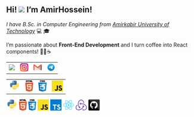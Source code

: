 <h2>Hi! <img src="https://raw.githubusercontent.com/MartinHeinz/MartinHeinz/master/wave.gif" width="30px"> I’m AmirHossein!</h2>

<p><em>I have B.Sc. in Computer Engineering from <a href="https://aut.ac.ir/" target="_blank" rel="noopener noreferrer">Amirkabir University of Technology</a> </em> 💻 🎓</p>
<p>I’m passionate about <strong>Front-End Development</strong> and I turn coffee into React components! 🧑‍💻☕</p>


<table>
  <tr>
    <td>
        <a href="https://www.linkedin.com/in/amirhossein-sarahang-088260228/" title="Linkedin Profile">
        <img width="22" src="./Images/linkedin">
      </a>    </td>
    <td>
      <a href="https://www.instagram.com/amirsarahng/profilecard/?igsh=MWtocjN3d3JkdDhjdg==" title="Instagram Profile">
        <img width="22" src="./Images/instagram.svg">
      </a>
    </td>
    <td>
      <a href="mailto:amirsarahng@gmail.com" title="Email">
        <img width="22" src="./Images/gmail.svg">
      </a>
    </td>
    <td>
      <a href="https://t.me/amirsarahng" title="Telegram">
        <img width="22" src="./Images/telegram.svg">
      </a>
    </td>
  </tr>
</table>

<table>
  <tr>
    <td>
      <code><img title="python" height="30" src="Images/python-original.svg"></code>
    </td>
    <td>
      <code><img title="html" height="30" src="Images/html5.svg"></code>
    </td>
    <td>
      <code><img title="css" height="30" src="Images/css.svg"></code>
    </td>
    <td>
      <code><img title="js" height="30" src="Images/javascript.svg"></code>
    </td>
  </tr>
</table>

<code><img title="python" height="30" src="Images/python-original.svg"></code>
<code><img title="html" height="30" src="Images/html5.svg"></code>
<code><img title="css" height="30" src="Images/css.svg"></code>
<code><img title="js" height="30" src="Images/javascript.svg"></code>
<code><img title="ts" height="30" src="Images/typescript.svg"></code>
<code><img title="react" height="30" src="Images/react-original.svg"></code>
<code><img title="redux" height="30" src="Images/redux.svg"></code>
<code><img title="github" height="30" src="Images/github.svg"></code>



